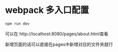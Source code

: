 # webpack 多入口配置

```bash
npm run dev
```
可以在 http://localhost:8080/pages/about.html查看

新增页面的话可以直接在pages中新增对应的文件夹就行
